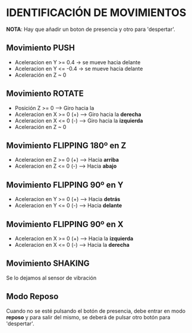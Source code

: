 # IDENTIFICACIÓN DE MOVIMIENTOS

**NOTA**: Hay que añadir un boton de presencia y otro para 'despertar'.

## Movimiento PUSH
- Aceleracion en Y >= 0.4 -> se mueve hacia delante
- Aceleracion en Y <= -0.4 -> se mueve hacia delante
- Aceleración en Z ~ 0 

## Movimiento ROTATE
- Posición Z >= 0 --> Giro hacia la
- Aceleracion en X >= 0 (+) --> Giro hacia la **derecha**
- Aceleracion en X <= 0 (-) --> Giro hacia la **izquierda**
- Aceleración en Z ~ 0 

## Movimiento FLIPPING 180º en Z
- Aceleracion en Z >= 0 (+) --> Hacia **arriba**
- Aceleracion en Z <= 0 (-) --> Hacia **abajo**

## Movimiento FLIPPING 90º en Y
- Aceleracion en Y >= 0 (+) --> Hacia **detrás**
- Aceleracion en Y <= 0 (-) --> Hacia **delante**

## Movimiento FLIPPING 90º en X
- Aceleracion en X >= 0 (+) --> Hacia la **izquierda**
- Aceleracion en X <= 0 (-) --> Hacia la **derecha**

## Movimiento SHAKING
Se lo dejamos al sensor de vibración

## Modo Reposo
Cuando no se esté pulsando el botón de presencia, debe entrar en modo **reposo** y para salir del mismo, se deberá de pulsar otro botón para 'despertar'.
